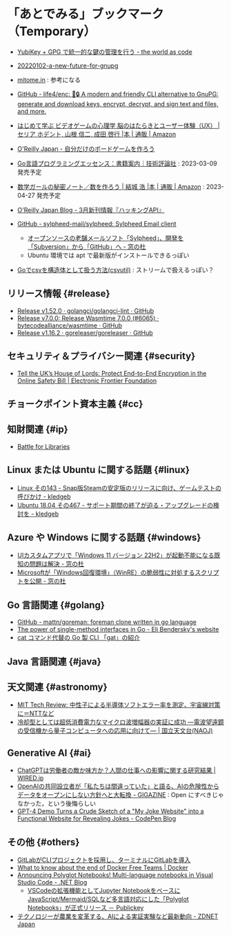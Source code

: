 # 「あとでみる」ブックマーク（Temporary）

- [YubiKey + GPG で統一的な鍵の管理を行う - the world as code](https://chroju.dev/blog/yubikey_gpg_with_git_commit_signing_and_ssh)
- [20220102-a-new-future-for-gnupg](https://gnupg.org/blog/20220102-a-new-future-for-gnupg.html)
- [mitome.in](https://mitome.in/) : 参考になる
- [GitHub - life4/enc: 🔑🔒 A modern and friendly CLI alternative to GnuPG: generate and download keys, encrypt, decrypt, and sign text and files, and more.](https://github.com/life4/enc)

- [はじめて学ぶ ビデオゲームの心理学 脳のはたらきとユーザー体験（UX） | セリア ホデント, 山根 信二, 成田 啓行 |本 | 通販 | Amazon](https://www.amazon.co.jp/%E3%81%AF%E3%81%98%E3%82%81%E3%81%A6%E5%AD%A6%E3%81%B6-%E3%83%93%E3%83%87%E3%82%AA%E3%82%B2%E3%83%BC%E3%83%A0%E3%81%AE%E5%BF%83%E7%90%86%E5%AD%A6-%E8%84%B3%E3%81%AE%E3%81%AF%E3%81%9F%E3%82%89%E3%81%8D%E3%81%A8%E3%83%A6%E3%83%BC%E3%82%B6%E3%83%BC%E4%BD%93%E9%A8%93%EF%BC%88UX%EF%BC%89-%E3%82%BB%E3%83%AA%E3%82%A2-%E3%83%9B%E3%83%87%E3%83%B3%E3%83%88/dp/4571210450)
- [O'Reilly Japan - 自分だけのボードゲームを作ろう](https://www.oreilly.co.jp//books/9784814400164/)
- [Go言語プログラミングエッセンス：書籍案内｜技術評論社](https://gihyo.jp/book/2023/978-4-297-13419-8) : 2023-03-09 発売予定
- [数学ガールの秘密ノート／数を作ろう | 結城 浩 |本 | 通販 | Amazon](https://www.amazon.co.jp/%E6%95%B0%E5%AD%A6%E3%82%AC%E3%83%BC%E3%83%AB%E3%81%AE%E7%A7%98%E5%AF%86%E3%83%8E%E3%83%BC%E3%83%88%EF%BC%8F%E6%95%B0%E3%82%92%E4%BD%9C%E3%82%8D%E3%81%86-%E7%B5%90%E5%9F%8E-%E6%B5%A9/dp/4815615411) : 2023-04-27 発売予定
- [O'Reilly Japan Blog - 3月新刊情報『ハッキングAPI』](https://www.oreilly.co.jp/blog/2023/03/40024_hacking_apis.html)

- [GitHub - sylpheed-mail/sylpheed: Sylpheed Email client](https://github.com/sylpheed-mail/sylpheed)
  - [オープンソースの老舗メールソフト「Sylpheed」、開発を「Subversion」から「GitHub」へ - 窓の杜](https://forest.watch.impress.co.jp/docs/news/1460526.html)
  - Ubuntu 環境では apt で最新版がインストールできるっぽい

- [Goでcsvを構造体として扱う方法(csvutil)](https://zenn.dev/axpensive/articles/f69f377f46fd89) : ストリームで扱えるっぽい？


## リリース情報 {#release}

- [Release v1.52.0 · golangci/golangci-lint · GitHub](https://github.com/golangci/golangci-lint/releases/tag/v1.52.0)
- [Release v7.0.0: Release Wasmtime 7.0.0 (#6065) · bytecodealliance/wasmtime · GitHub](https://github.com/bytecodealliance/wasmtime/releases/tag/v7.0.0)
- [Release v1.16.2 · goreleaser/goreleaser · GitHub](https://github.com/goreleaser/goreleaser/releases/tag/v1.16.2)

## セキュリティ＆プライバシー関連 {#security}

- [Tell the UK’s House of Lords: Protect End-to-End Encryption in the Online Safety Bill | Electronic Frontier Foundation](https://www.eff.org/deeplinks/2023/03/tell-uks-house-lords-protect-end-end-encryption-online-safety-bill)

## チョークポイント資本主義 {#cc}


## 知財関連 {#ip}

- [Battle for Libraries](https://www.battleforlibraries.com/)

## Linux または Ubuntu に関する話題 {#linux}

- [Linux その143 - Snap版Steamの安定版のリリースに向け、ゲームテストの呼びかけ - kledgeb](https://kledgeb.blogspot.com/2023/03/linux-143-snapsteam.html)
- [Ubuntu 18.04 その467 - サポート期間の終了が迫る・アップグレードの検討を - kledgeb](https://kledgeb.blogspot.com/2023/03/ubuntu-1804-467.html)

## Azure や Windows に関する話題 {#windows}

- [UIカスタムアプリで「Windows 11 バージョン 22H2」が起動不能になる既知の問題は解決 - 窓の杜](https://forest.watch.impress.co.jp/docs/news/1486945.html)
- [Microsoftが「Windows回復環境」（WinRE）の脆弱性に対処するスクリプトを公開 - 窓の杜](https://forest.watch.impress.co.jp/docs/news/1487162.html)

## Go 言語関連 {#golang}

- [GitHub - mattn/goreman: foreman clone written in go language](https://github.com/mattn/goreman)
- [The power of single-method interfaces in Go - Eli Bendersky's website](https://eli.thegreenplace.net/2023/the-power-of-single-method-interfaces-in-go/)
- [cat コマンド代替の Go 製 CLI 「gat」の紹介](https://zenn.dev/kou_pg_0131/articles/gat-introduction)

## Java  言語関連 {#java}


## 天文関連 {#astronomy}

- [MIT Tech Review: 中性子による半導体ソフトエラー率を測定、宇宙線対策に＝NTTなど](https://www.technologyreview.jp/n/2023/03/19/301852/)
- [冷却型としては超低消費電力なマイクロ波増幅器の実証に成功 ―電波望遠鏡の受信機から量子コンピュータへの応用に向けて― | 国立天文台(NAOJ)](https://www.nao.ac.jp/news/science/2023/20230320-atc.html)

## Generative AI {#ai}

- [ChatGPTは労働者の敵か味方か？人間の仕事への影響に関する研究結果 | WIRED.jp](https://wired.jp/article/yes-chatgpt-is-coming-for-your-office-job/)
- [OpenAIの共同設立者が「私たちは間違っていた」と語る、AIの危険性からデータをオープンにしない方針へと大転換 - GIGAZINE](https://gigazine.net/news/20230317-openai-co-founder-interview-wrong/) : Open にすべきじゃなかった，という後悔らしい
- [GPT-4 Demo Turns a Crude Sketch of a "My Joke Website" into a Functional Website for Revealing Jokes - CodePen Blog](https://blog.codepen.io/2023/03/15/gpt-4-demo-turns-a-crude-sketch-of-a-my-joke-website-into-a-functional-website-for-revealing-jokes/)

## その他 {#others}

- [GitLabがCLIプロジェクトを採用し、ターミナルにGitLabを導入](https://www.infoq.com/jp/news/2023/03/gitlab-adopts-glab-cli/)
- [What to know about the end of Docker Free Teams | Docker](https://www.docker.com/blog/we-apologize-we-did-a-terrible-job-announcing-the-end-of-docker-free-teams/)
- [Announcing Polyglot Notebooks! Multi-language notebooks in Visual Studio Code - .NET Blog](https://devblogs.microsoft.com/dotnet/announcing-polyglot-notebooks-harness-the-power-of-multilanguage-notebooks-in-visual-studio-code/)
  - [VSCodeの拡張機能としてJupyter NotebookをベースにJavaScript/Mermaid/SQLなど多言語対応にした「Polyglot Notebooks」が正式リリース － Publickey](https://www.publickey1.jp/blog/23/vscodejupyter_notebookjavascriptmermaidsqlpolygot_notebooks.html)
- [テクノロジーが農業を変革する、AIによる実証実験など最新動向 - ZDNET Japan](https://japan.zdnet.com/article/35201452/)

<!-- eof -->
